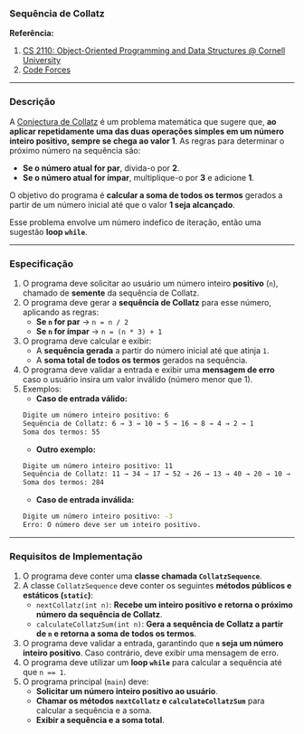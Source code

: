 ### **Sequência de Collatz**  

**Referência:** 
1. [CS 2110: Object-Oriented Programming and Data Structures @ Cornell University](https://www.cs.cornell.edu/courses/cs2110/2025sp/assignments/a1_handout.html)
2. [Code Forces](https://codeforces.com/contest/1982/problem/B)

---

### **Descrição**  

A [Conjectura de Collatz](https://en.wikipedia.org/wiki/Collatz_conjecture) é um problema matemática que sugere que, **ao aplicar repetidamente uma das duas operações simples em um número inteiro positivo, sempre se chega ao valor 1**. As regras para determinar o próximo número na sequência são:  

- **Se o número atual for par**, divida-o por **2**.  
- **Se o número atual for ímpar**, multiplique-o por **3** e adicione **1**.  

O objetivo do programa é **calcular a soma de todos os termos** gerados a partir de um número inicial até que o valor **1 seja alcançado**.  

Esse problema envolve um número indefico de iteração, então uma sugestão **loop `while`**.  

---

### **Especificação**  

1. O programa deve solicitar ao usuário um número inteiro **positivo** (`n`), chamado de **semente** da sequência de Collatz.  
2. O programa deve gerar a **sequência de Collatz** para esse número, aplicando as regras:  
   - **Se `n` for par** → `n = n / 2`  
   - **Se `n` for ímpar** → `n = (n * 3) + 1`  
3. O programa deve calcular e exibir:  
   - A **sequência gerada** a partir do número inicial até que atinja `1`.  
   - A **soma total de todos os termos** gerados na sequência.  
4. O programa deve validar a entrada e exibir uma **mensagem de erro** caso o usuário insira um valor inválido (número menor que 1).  
5. Exemplos:
    - **Caso de entrada válido:**  
    ```bash
    Digite um número inteiro positivo: 6
    Sequência de Collatz: 6 → 3 → 10 → 5 → 16 → 8 → 4 → 2 → 1
    Soma dos termos: 55
    ```
    - **Outro exemplo:**  
    ```bash
    Digite um número inteiro positivo: 11
    Sequência de Collatz: 11 → 34 → 17 → 52 → 26 → 13 → 40 → 20 → 10 → 5 → 16 → 8 → 4 → 2 → 1
    Soma dos termos: 284
    ```
    - **Caso de entrada inválida:**  
    ```bash
    Digite um número inteiro positivo: -3
    Erro: O número deve ser um inteiro positivo.
    ```

---

### **Requisitos de Implementação**  

1. O programa deve conter uma **classe chamada `CollatzSequence`**.  
2. A classe `CollatzSequence` deve conter os seguintes **métodos públicos e estáticos (`static`)**:  
   - `nextCollatz(int n)`: **Recebe um inteiro positivo e retorna o próximo número da sequência de Collatz**.  
   - `calculateCollatzSum(int n)`: **Gera a sequência de Collatz a partir de `n` e retorna a soma de todos os termos**.  
3. O programa deve validar a entrada, garantindo que **`n` seja um número inteiro positivo**. Caso contrário, deve exibir uma mensagem de erro.  
4. O programa deve utilizar um **loop `while`** para calcular a sequência até que `n == 1`.  
5. O programa principal (`main`) deve:  
   - **Solicitar um número inteiro positivo ao usuário**.  
   - **Chamar os métodos `nextCollatz` e `calculateCollatzSum`** para calcular a sequência e a soma.  
   - **Exibir a sequência e a soma total**.